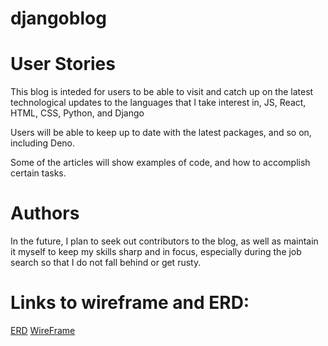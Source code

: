 # djangoblog

# User Stories

This blog is inteded for users to be able to visit and catch up on the latest technological
updates to the languages that I take interest in, JS, React, HTML, CSS, Python, and Django

Users will be able to keep up to date with the latest packages, and so on, including Deno.

Some of the articles will show examples of code, and how to accomplish certain tasks.

# Authors

In the future, I plan to seek out contributors to the blog, as well as maintain it myself to keep
my skills sharp and in focus, especially during the job search so that I do not fall behind or get
rusty.

# Links to wireframe and ERD:

[ERD](https://app.creately.com/diagram/CQoqBvIHgBa/)
[WireFrame](https://wireframepro.mockflow.com/editor.jsp?editor=off&publicid=Mdf98da9040cae54b050de0d8eaff0cff1599159506820&projectid=Ma594a2caf90edf68911f91fdcfadbc031598025060026&perm=Owner#/page/af5acee5ed4343db9622ca294110e6a3)

